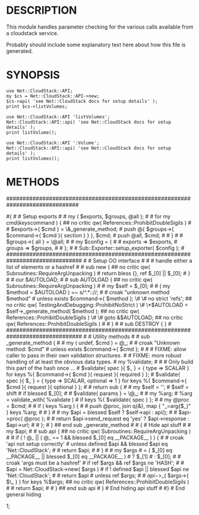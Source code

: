 # DESCRIPTION

This module handles parameter checking for the various calls available from a cloudstack service.

Probably should include some explanatory text here about how this file is generated.

# SYNOPSIS

    use Net::CloudStack::API;
    my $cs = Net::CloudStack::API->new;
    $cs->api( 'see Net::CloudStack docs for setup details' );
    print $cs->listVolumes;

    use Net::CloudStack::API 'listVolumes';
    Net::CloudStack::API::api( 'see Net::CloudStack docs for setup details' );
    print listVolume();

    use Net::CloudStack::API ':Volume';
    Net::CloudStack::API::api( 'see Net::CloudStack docs for setup details' );
    print listVolumes();

# METHODS

\##############################################################################

\#{
\#  # Setup exports
\#
\#  my ( $exports, $groups, @all );
\#
\#  for my $cmd ( keys %$command ) { ## no critic qw( References::ProhibitDoubleSigils )
\#
\#    $exports->{ $cmd } = \\&\_generate\_method;
\#    push @{ $groups->{ $command->{ $cmd }{ section } } }, $cmd;
\#    push @all, $cmd;
\#
\#  }
\#
\#  $groups->{ all } = \\@all;
\#
\#  my $config = {
\#
\#    exports => $exports,
\#    groups  => $groups,
\#
\#  };
\#
\#  Sub::Exporter::setup\_exporter( $config );
\#
\###############################################################################
\#  # Setup OO interface
\#
\#  # handle either a list of elements or a hashref
\#
\#  sub new { ## no critic qw( Subroutines::RequireArgUnpacking )
\#    return bless {}, ref $\_\[0\] || $\_\[0\];
\#  }
\#
\#  our $AUTOLOAD;
\#
\#  sub AUTOLOAD { ## no critic qw( Subroutines::RequireArgUnpacking )
\#
\#    my $self = $\_\[0\];
\#
\#    ( my $method = $AUTOLOAD ) =~ s/^.\*:://;
\#
\#    croak "unknown method $method"
\#        unless exists $command->{ $method };
\#
\#    no strict 'refs'; ## no critic qw( TestingAndDebugging::ProhibitNoStrict )
\#    \*$AUTOLOAD = $self->\_generate\_method( $method ); ## no critic qw( References::ProhibitDoubleSigils )
\#
\#    goto &$AUTOLOAD; ## no critic qw( References::ProhibitDoubleSigils )
\#
\#  }
\#
\#  sub DESTROY { }
\#
\###############################################################################
\#  # Utility methods
\#
\#  sub \_generate\_method {
\#
\#    my ( undef, $cmd ) = @\_;
\#
\#    croak "Unknown method: $cmd"
\#        unless exists $command->{ $cmd };
\#
\#    # FIXME: allow caller to pass in their own validation structures.
\#    # FIXME: more robust handling of at least the obvious data types.
\#    my %validate;
\#
\#    # Only build this part of the hash once ...
\#    $validate{ spec }{ $\_ } = { type => SCALAR } for keys %{ $command->{ $cmd }{ request }{ required } };
\#    $validate{ spec }{ $\_ } = { type => SCALAR, optional => 1 } for keys %{ $command->{ $cmd }{ request }{ optional } };
\#
\#    return sub {
\#
\#      my $self = '';
\#      $self = shift
\#          if blessed $\_\[0\];
\#
\#      $validate{ params } = \\@\_;
\#
\#      my %arg;
\#      %arg = validate\_with( %validate )
\#          if keys %{ $validate{ spec } };
\#
\#      my @proc = $cmd;
\#
\#      if ( keys %arg ) {
\#
\#        push @proc, join q{&}, map { "$\_=$arg{$\_}" } keys %arg;
\#
\#      }
\#
\#      my $api = blessed $self ? $self->api : api();
\#
\#      $api->proc( @proc );
\#
\#      return $api->send\_request eq 'yes' ? $api->response : $api->url;
\#
\#    };
\#  } ## end sub \_generate\_method
\#
\#  {  # Hide api stuff
\#
\#    my $api;
\#
\#    sub api { ## no critic qw( Subroutines::RequireArgUnpacking )
\#
\#      if ( ! @\_ || ( @\_ == 1 && blessed $\_\[0\] eq \_\_PACKAGE\_\_ ) ) {
\#
\#        croak 'api not setup correctly'
\#            unless defined $api && blessed $api eq 'Net::CloudStack';
\#
\#        return $api;
\#
\#      }
\#
\#      my $args
\#          = ( $\_\[0\] eq \_\_PACKAGE\_\_ || blessed $\_\[0\] eq \_\_PACKAGE\_\_ )
\#          ? $\_\[1\]
\#          : $\_\[0\];
\#
\#      croak 'args must be a hashref'
\#          if ref $args && ref $args ne 'HASH';
\#
\#      $api = Net::CloudStack->new( $args )
\#          if ! defined $api || blessed $api ne 'Net::CloudStack';
\#
\#      return $api
\#          unless ref $args;
\#
\#      $api->$\_( $args->{ $\_ } ) for keys %$args; ## no critic qw( References::ProhibitDoubleSigils )
\#
\#      return $api;
\#
\#    } ## end sub api
\#  }  # End hiding api stuff
\#
\#}  # End general hiding

1;

